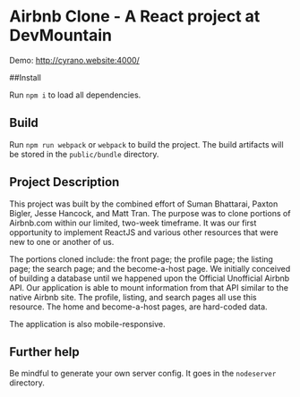 # Airbnb Clone - A React project at DevMountain
Demo: http://cyrano.website:4000/

##Install

Run `npm i` to load all dependencies.

## Build

Run `npm run webpack` or `webpack` to build the project. The build artifacts will be stored in the `public/bundle` directory.

## Project Description

This project was built by the combined effort of Suman Bhattarai, Paxton Bigler, Jesse Hancock, and Matt Tran. The purpose was to clone portions of Airbnb.com within our limited, two-week timeframe. It was our first opportunity to implement ReactJS and various other resources that were new to one or another of us. 

The portions cloned include: the front page; the profile page; the listing page; the search page; and the become-a-host page. We initially conceived of building a database until we happened upon the Official Unofficial Airbnb API. Our application is able to mount information from that API similar to the native Airbnb site. The profile, listing, and search pages all use this resource. The home and become-a-host pages, are hard-coded data.

The application is also mobile-responsive. 

## Further help

Be mindful to generate your own server config. It goes in the `nodeserver` directory.
